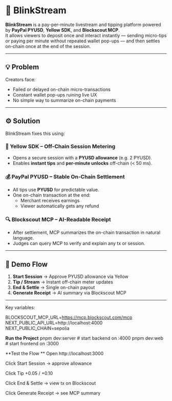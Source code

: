 # 🎥 BlinkStream

**BlinkStream** is a pay-per-minute livestream and tipping platform powered by **PayPal PYUSD**, **Yellow SDK**, and **Blockscout MCP**.  
It allows viewers to deposit once and interact instantly — sending micro-tips or paying per minute without repeated wallet pop-ups — and then settles on-chain once at the end of the session.

---

## 💡 Problem

Creators face:
- Failed or delayed on-chain micro-transactions  
- Constant wallet pop-ups ruining live UX  
- No simple way to summarize on-chain payments  

---

## ⚙️ Solution

BlinkStream fixes this using:

### 🔶 Yellow SDK – Off-Chain Session Metering
- Opens a secure session with a **PYUSD allowance** (e.g. 2 PYUSD).  
- Enables **instant tips** and **per-minute unlocks** off-chain (< 50 ms).  

### 💰 PayPal PYUSD – Stable On-Chain Settlement
- All tips use **PYUSD** for predictable value.  
- One on-chain transaction at the end:
  - Merchant receives earnings  
  - Viewer automatically gets any refund  

### 🔍 Blockscout MCP – AI-Readable Receipt
- After settlement, MCP summarizes the on-chain transaction in natural language.  
- Judges can query MCP to verify and explain any tx or session.

---

## 🧩 Demo Flow

1. **Start Session** → Approve PYUSD allowance via Yellow  
2. **Tip / Stream** → Instant off-chain meter updates  
3. **End & Settle** → Single on-chain payout  
4. **Generate Receipt** → AI summary via Blockscout MCP  

---
Key variables:

BLOCKSCOUT_MCP_URL=https://mcp.blockscout.com/mcp
NEXT_PUBLIC_API_URL=http://localhost:4000
NEXT_PUBLIC_CHAIN=sepolia

**Run the Project**
pnpm dev:server   # start backend on :4000
pnpm dev:web      # start frontend on :3000

**Test the Flow
**
Open http://localhost:3000

Click Start Session → approve allowance

Click Tip +0.05 / +0.10

Click End & Settle → view tx on Blockscout

Click Generate Receipt → see MCP summary

